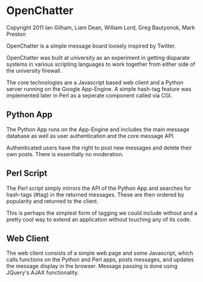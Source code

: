 OpenChatter
===========

Copyright 2011 Ian Gilham, Liam Dean, William Lord, Greg Bautyonok, Mark Preston

OpenChatter is a simple message board loosely inspired by Twitter.

OpenChatter was built at university as an experiment in getting 
disparate systems in various scripting languages to work together 
from either side of the university firewall.

The core technologies are a Javascript based web client and a Python 
server running on the Google App-Engine. A simple hash-tag feature was 
implemented later in Perl as a seperate component called via CGI.

Python App
----------

The Python App runs on the App-Engine and includes the main message 
database as well as user authentication and the core message API.

Authenticated users have the right to post new messages and delete their
own posts. There is essentially no moderation.

Perl Script
-----------

The Perl script simply mirrors the API of the Python App and searches for 
hash-tags (#tag) in the returned messages. These are then ordered by 
popularity and returned to the client.

This is perhaps the simplest form of tagging we could include without and 
a pretty cool way to extend an application without touching any of its code.

Web Client
----------

The web client consists of a simple web page and some Javascript, which 
calls functions on the Python and Perl apps, posts messages, and updates
the message display in the browser. Message passing is done using JQuery's 
AJAX functionality.

